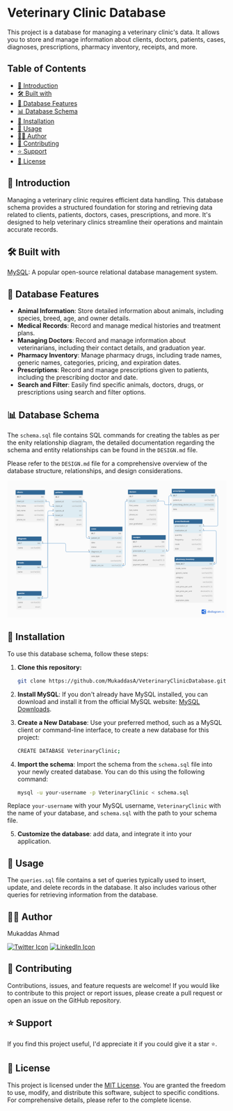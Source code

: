 # Veterinary Clinic Database

This project is a database for managing a veterinary clinic's data. It allows you to store and manage information about clients, doctors, patients, cases, diagnoses, prescriptions, pharmacy inventory, receipts, and more.

## Table of Contents

- [📜 Introduction](#-introduction)
- [🛠️ Built with](#%EF%B8%8F-built-with)
- [🧰 Database Features](#-database-features)
- [📊 Database Schema](#-database-schema)
- [🚀 Installation](#-installation)
- [📝 Usage](#-usage)
- [👨‍💼 Author](#-author)
- [🤝 Contributing](#-contributing)
- [⭐️ Support](#-support)
- [📄 License](#-license)


  
## 📜 Introduction

Managing a veterinary clinic requires efficient data handling. This database schema provides a structured foundation for storing and retrieving data related to clients, patients, doctors, cases, prescriptions, and more. It's designed to help veterinary clinics streamline their operations and maintain accurate records.

## 🛠️ Built with

[MySQL](https://www.mysql.com/): A popular open-source relational database management system.

## 🧰 Database Features

- **Animal Information**: Store detailed information about animals, including species, breed, age, and owner details.
- **Medical Records**: Record and manage medical histories and treatment plans.
- **Managing Doctors**: Record and manage information about veterinarians, including their contact details, and graduation year.
- **Pharmacy Inventory**: Manage pharmacy drugs, including trade names, generic names, categories, pricing, and expiration dates.
- **Prescriptions**: Record and manage prescriptions given to patients, including the prescribing doctor and date.
- **Search and Filter**: Easily find specific animals, doctors, drugs, or prescriptions using search and filter options.

## 📊 Database Schema

The `schema.sql` file contains SQL commands for creating the tables as per the enity relationship diagram, the detailed documentation regarding the schema and entity relationships can be found in the `DESIGN.md` file.

Please refer to the `DESIGN.md` file for a comprehensive overview of the database structure, relationships, and design considerations.


  ![veterinaryclinicdb](https://github.com/MukaddasA/VeterinaryClinicDatabase/blob/main/img/veterinaryclinicdb.png)


## 🚀 Installation

To use this database schema, follow these steps:

1. **Clone this repository:**

   ```sh
   git clone https://github.com/MukaddasA/VeterinaryClinicDatabase.git

2. **Install MySQL**: If you don't already have MySQL installed, you can download and install it from the official MySQL website: [MySQL Downloads](https://dev.mysql.com/downloads/).

3. **Create a New Database**: Use your preferred method, such as a MySQL client or command-line interface, to create a new database for this project:

   ```sh
   CREATE DATABASE VeterinaryClinic;

4. **Import the schema**: Import the schema from the `schema.sql` file into your newly created database. You can do this using the following command:

   ```bash
   mysql -u your-username -p VeterinaryClinic < schema.sql
   
  Replace `your-username` with your MySQL username, `VeterinaryClinic` with the name of your database, and `schema.sql` with the path to your schema file.


5. **Customize the database**: add data, and integrate it into your application.

## 📝 Usage

The `queries.sql` file contains a set of queries typically used to insert, update, and delete records in the database. It also includes various other queries for retrieving information from the database.

## 👨‍💼 Author

Mukaddas Ahmad

[![Twitter Icon](https://img.shields.io/badge/Twitter-%40ahmaerd-blue)](https://twitter.com/ahmaerd)
[![LinkedIn Icon](https://img.shields.io/badge/LinkedIn-%20-%230077B5)](https://www.linkedin.com/in/mukaddas-ahmad-08236910a/)

## 🤝 Contributing

Contributions, issues, and feature requests are welcome! If you would like to contribute to this project or report issues, please create a pull request or open an issue on the GitHub repository.

## ⭐️ Support

If you find this project useful, I'd appreciate it if you could give it a star ⭐.

## 📄 License

This project is licensed under the [MIT License](https://github.com/MukaddasA/VeterinaryClinicDatabase/blob/main/LICENSE). You are granted the freedom to use, modify, and distribute this software, subject to specific conditions. For comprehensive details, please refer to the complete license.
